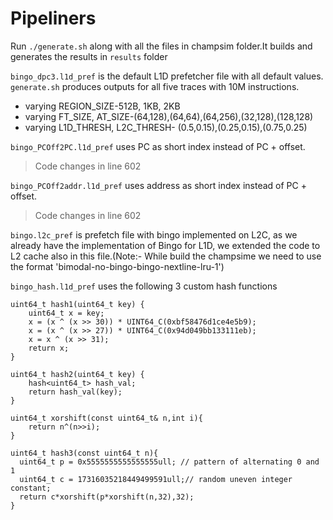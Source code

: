 # Pipeliners
Run `./generate.sh` along with all the files in champsim folder.It builds and generates the results in `results` folder<br/>

`bingo_dpc3.l1d_pref` is the default L1D prefetcher file with all default values.<br/>
`generate.sh` produces outputs for all five traces with 10M instructions.<br />
<ul>
  <li>varying REGION_SIZE-512B, 1KB, 2KB</li>
  <li>varying FT_SIZE, AT_SIZE-(64,128),(64,64),(64,256),(32,128),(128,128)</li>
  <li>varying L1D_THRESH, L2C_THRESH- (0.5,0.15),(0.25,0.15),(0.75,0.25)</li>
</ul>

`bingo_PCOff2PC.l1d_pref` uses PC as short index instead of PC + offset.<br/>
>Code changes in line 602

`bingo_PCOff2addr.l1d_pref` uses address as short index instead of PC + offset.<br/>
>Code changes in line 602

`bingo.l2c_pref` is prefetch file with bingo implemented on L2C, as we already have the implementation of Bingo for L1D, we extended the code to L2 cache also in this file.(Note:- While build the champsime we need to use the format 'bimodal-no-bingo-bingo-nextline-lru-1')<br />

`bingo_hash.l1d_pref` uses the following 3 custom hash functions
```
uint64_t hash1(uint64_t key) {
    uint64_t x = key;
    x = (x ^ (x >> 30)) * UINT64_C(0xbf58476d1ce4e5b9);
    x = (x ^ (x >> 27)) * UINT64_C(0x94d049bb133111eb);
    x = x ^ (x >> 31);
    return x;
}

uint64_t hash2(uint64_t key) {
    hash<uint64_t> hash_val;
    return hash_val(key);
}

uint64_t xorshift(const uint64_t& n,int i){
    return n^(n>>i);
}

uint64_t hash3(const uint64_t n){
  uint64_t p = 0x5555555555555555ull; // pattern of alternating 0 and 1
  uint64_t c = 17316035218449499591ull;// random uneven integer constant; 
  return c*xorshift(p*xorshift(n,32),32);
}
```

